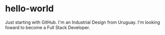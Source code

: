 # hello-world
Just starting with GitHub.
I'm an Industrial Design from Uruguay. I'm looking foward to become a Full Stack Developer.
